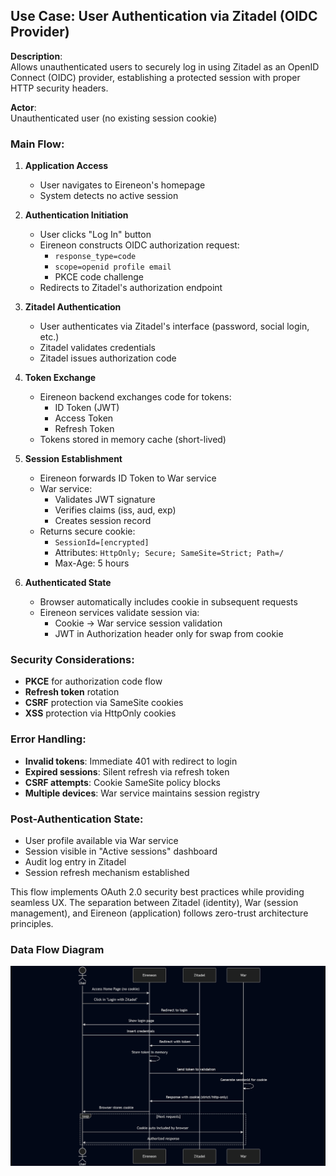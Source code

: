 ## Use Case: User Authentication via Zitadel (OIDC Provider)

**Description**:  
Allows unauthenticated users to securely log in using Zitadel as an OpenID Connect (OIDC) provider, establishing a protected session with proper HTTP security headers.

**Actor**:  
Unauthenticated user (no existing session cookie)

### Main Flow:

1. **Application Access**
   - User navigates to Eireneon's homepage
   - System detects no active session

2. **Authentication Initiation**
   - User clicks "Log In" button
   - Eireneon constructs OIDC authorization request:
     - `response_type=code`
     - `scope=openid profile email`
     - PKCE code challenge
   - Redirects to Zitadel's authorization endpoint

3. **Zitadel Authentication**
   - User authenticates via Zitadel's interface (password, social login, etc.)
   - Zitadel validates credentials
   - Zitadel issues authorization code

4. **Token Exchange**
   - Eireneon backend exchanges code for tokens:
     - ID Token (JWT)
     - Access Token
     - Refresh Token
   - Tokens stored in memory cache (short-lived)

5. **Session Establishment**
   - Eireneon forwards ID Token to War service
   - War service:
     - Validates JWT signature
     - Verifies claims (iss, aud, exp)
     - Creates session record
   - Returns secure cookie:
     - `SessionId=[encrypted]`
     - Attributes: `HttpOnly; Secure; SameSite=Strict; Path=/`
     - Max-Age: 5 hours

6. **Authenticated State**
   - Browser automatically includes cookie in subsequent requests
   - Eireneon services validate session via:
     - Cookie → War service session validation
     - JWT in Authorization header only for swap from cookie

### Security Considerations:
- **PKCE** for authorization code flow
- **Refresh token** rotation
- **CSRF** protection via SameSite cookies
- **XSS** protection via HttpOnly cookies

### Error Handling:
- **Invalid tokens**: Immediate 401 with redirect to login
- **Expired sessions**: Silent refresh via refresh token
- **CSRF attempts**: Cookie SameSite policy blocks
- **Multiple devices**: War service maintains session registry

### Post-Authentication State:
- User profile available via War service
- Session visible in "Active sessions" dashboard
- Audit log entry in Zitadel
- Session refresh mechanism established

This flow implements OAuth 2.0 security best practices while providing seamless UX. The separation between Zitadel (identity), War (session management), and Eireneon (application) follows zero-trust architecture principles.

### **Data Flow Diagram**  

![Unfollow](images/login.png)